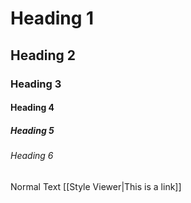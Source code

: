 # Heading 1
## Heading 2
### Heading 3
#### Heading 4
##### Heading 5
###### Heading 6
Normal Text
[[Style Viewer|This is a link]]